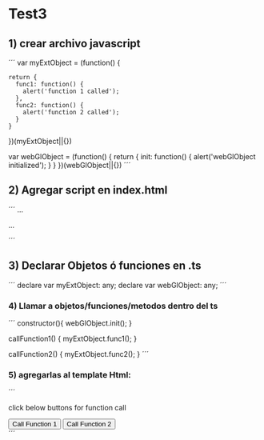 # Test3

 ## 1) crear archivo javascript
 ´´´
var myExtObject = (function() {

    return {
      func1: function() {
        alert('function 1 called');
      },
      func2: function() {
        alert('function 2 called');
      }
    }

})(myExtObject||{})


var webGlObject = (function() { 
    return { 
      init: function() { 
        alert('webGlObject initialized');
      } 
    } 
})(webGlObject||{})
 ´´´

## 2) Agregar script en index.html
´´´<head>
...
<script src="./src/assets/js/script-prueba.js"></script>
...
</head>
 ´´´

## 3) Declarar Objetos ó funciones en .ts
´´´
declare var myExtObject: any;
declare var webGlObject: any;
´´´
### 4) Llamar a objetos/funciones/metodos dentro del ts
´´´
constructor(){
    webGlObject.init();
}

callFunction1() {
    myExtObject.func1();
}

callFunction2() {
    myExtObject.func2();
}
´´´

### 5) agregarlas al template Html:
´´´
<div>
    <p>click below buttons for function call</p>
    <button (click)="callFunction1()">Call Function 1</button>
    <button (click)="callFunction2()">Call Function 2</button>
</div>
´´´